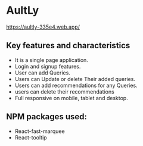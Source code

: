 # AultLy

https://aultly-335e4.web.app/



## Key features and characteristics

- It is a single page application.
- Login and signup features.
- User can add Queries.
- Users can Update or delete Their added queries.
- Users can add recommendations for any Queries. 
- users can delete their recommendations
- Full responsive on mobile, tablet and desktop. 

## NPM packages used:

- React-fast-marquee
- React-tooltip
